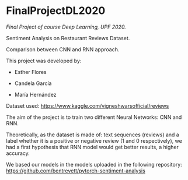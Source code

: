 # FinalProjectDL2020
*Final Project of course Deep Learning, UPF 2020.*  

Sentiment Analysis on Restaurant Reviews Dataset. 

Comparison between CNN and RNN approach.

This project was developed by:

- Esther Flores

- Candela García

- María Hernández

Dataset used: https://www.kaggle.com/vigneshwarsofficial/reviews

The aim of the project is to train two different Neural Networks: CNN and RNN. 

Theoretically, as the dataset is made of: text sequences (reviews) and a label whether it is a positive or negative review (1 and 0 respectively), we had a first hypothesis that RNN model would get better results, a higher accuracy.

We based our models in the models uploaded in the following repository: https://github.com/bentrevett/pytorch-sentiment-analysis

